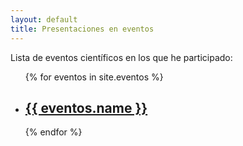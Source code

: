 ```yaml
---
layout: default
title: Presentaciones en eventos
---
```


Lista de eventos científicos en los que he participado:
<ul>
{% for eventos in site.eventos %}
    <li>
      <h2><a href="eventos/{{ eventos.code }}">{{ eventos.name }}</a></h2>
    </li>
  {% endfor %}
</ul>
